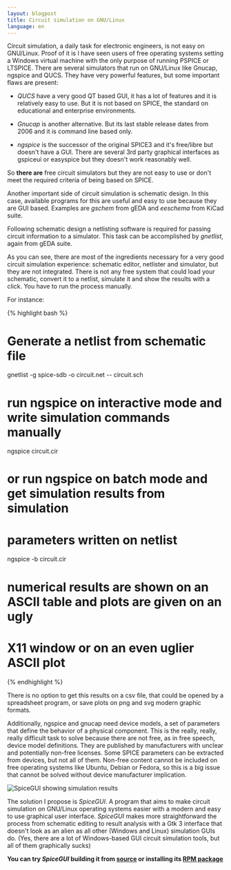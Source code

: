 ```yaml
---
layout: blogpost
title: Circuit simulation on GNU/Linux
language: en
---
```


Circuit simulation, a daily task for electronic engineers, is not easy on GNU/Linux. Proof of it is I have seen users of free operating systems setting a Windows virtual machine with the only purpose of running PSPICE or LTSPICE. There are several simulators that run on GNU/Linux like Gnucap, ngspice and QUCS. They have very powerful features, but some important flaws are present:

* *QUCS* have a very good QT based GUI, it has a lot of features and it is relatively easy to use. But it is not based on SPICE, the standard on educational and enterprise environments.

* *Gnucap* is another alternative. But its last stable release dates from 2006 and it is command line based only.

* *ngspice* is the successor of the original SPICE3 and it's free/libre but doesn't have a GUI. There are several 3rd party graphical interfaces as gspiceui or easyspice but they doesn't work reasonably well.

So **there are** free circuit simulators but they are not easy to use or don't meet the required criteria of being based on SPICE.

Another important side of circuit simulation is schematic design. In this case, available programs for this are useful and easy to use because they are GUI based. Examples are *gschem* from gEDA and *eeschema* from KiCad suite.

Following schematic design a netlisting software is required for passing circuit information to a simulator. This task can be accomplished by *gnetlist*, again from gEDA suite.

As you can see, there are most of the ingredients necessary for a very good circuit simulation experience: schematic editor, netlister and simulator, but they are not integrated. There is not any free system that could load your schematic, convert it to a netlist, simulate it and show the results with a click. You have to run the process manually.

For instance:

{% highlight bash %}
# Generate a netlist from schematic file
gnetlist -g spice-sdb -o circuit.net -- circuit.sch
# run ngspice on interactive mode and write simulation commands manually
ngspice circuit.cir
# or run ngspice on batch mode and get simulation results from simulation 
# parameters written on netlist
ngspice -b circuit.cir
# numerical results are shown on an ASCII table and plots are given on an ugly
# X11 window or on an even uglier ASCII plot
{% endhighlight %}

There is no option to get this results on a csv file, that could be opened by a spreadsheet program, or save plots on png and svg modern graphic formats.

Additionally, ngspice and gnucap need device models, a set of parameters that define the behavior of a physical component. This is the really, really, really difficult task to solve because there are not free, as in free speech, device model definitions. They are published by manufacturers with unclear and potentially non-free licenses. Some SPICE parameters can be extracted from devices, but not all of them. Non-free content cannot be included on free operating systems like Ubuntu, Debian or Fedora, so this is a big issue that cannot be solved without device manufacturer implication.

![SpiceGUI showing simulation results](https://cloud.githubusercontent.com/assets/436547/4139264/0a6d404a-3399-11e4-9ac1-92799f66ba3b.png "SpiceGUI showing simulation results")

The solution I propose is *SpiceGUI*. A program that aims to make circuit simulation on GNU/Linux operating systems easier with a modern and easy to use graphical user interface. *SpiceGUI* makes more straightforward the process from schematic editing to result analysis with a Gtk 3 interface that doesn't look as an alien as all other (Windows and Linux) simulation GUIs do. (Yes, there are a lot of Windows-based GUI circuit simulation tools, but all of them graphically sucks)

**You can try *SpiceGUI* building it from [source](https://github.com/rafael1193/spicegui/releases) or installing its [RPM package](https://github.com/rafael1193/spicegui/releases)**
